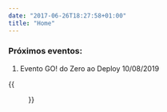 ```yaml
---
date: "2017-06-26T18:27:58+01:00"
title: "Home"
---
```


### Próximos eventos:

1. Evento GO! do Zero ao Deploy  10/08/2019

{{<figure img="https://secure.meetupstatic.com/photos/event/8/b/8/7/highres_482855719.jpeg" caption="Evento DITO 29/06/2019" command="Resize" options="700x">}}




